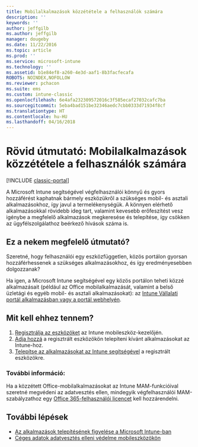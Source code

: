 ```yaml
---
title: Mobilalkalmazások közzététele a felhasználók számára
description: ''
keywords: ''
author: jeffgilb
ms.author: jeffgilb
manager: dougeby
ms.date: 11/22/2016
ms.topic: article
ms.prod: ''
ms.service: microsoft-intune
ms.technology: ''
ms.assetid: b1e84ef8-a260-4e3d-aaf1-8b3facfecafa
ROBOTS: NOINDEX,NOFOLLOW
ms.reviewer: pchacon
ms.suite: ems
ms.custom: intune-classic
ms.openlocfilehash: 6e4afa232309572016c3f585ecaf27032cafc7ba
ms.sourcegitcommit: 5eba4bad151be32346aedc7cbb0333d71934f8cf
ms.translationtype: HT
ms.contentlocale: hu-HU
ms.lasthandoff: 04/16/2018
---
```

# <a name="quick-start-guide-publish-mobile-apps-to-your-users"></a>Rövid útmutató: Mobilalkalmazások közzététele a felhasználók számára

[!INCLUDE [classic-portal](../includes/classic-portal.md)]

A Microsoft Intune segítségével végfelhasználói könnyű és gyors hozzáférést kaphatnak bármely eszközükről a szükséges mobil- és asztali alkalmazásokhoz, így javul a termelékenységük. A könnyen elérhető alkalmazásokkal rövidebb ideg tart, valamint kevesebb erőfeszítést vesz igénybe a megfelelő alkalmazások megkeresése és telepítése, így csökken az ügyfélszolgálathoz beérkező hívások száma is.   

## <a name="is-this-quick-start-guide-right-for-me"></a>Ez a nekem megfelelő útmutató?
Szeretné, hogy felhasználói egy eszközfüggetlen, közös portálon gyorsan hozzáférhessenek a szükséges alkalmazásokhoz, és így eredményesebben dolgozzanak?

Ha igen, a Microsoft Intune segítségével egy közös portálon teheti közzé alkalmazásait (például az Office mobilalkalmazását, valamint a belső üzletági és egyéb mobil- és asztali alkalmazásokat): az [Intune Vállalati portál alkalmazásban vagy a portál webhelyén](/intune-user-help/company-portal-frequently-asked-questions).

## <a name="how-do-i-do-it"></a>Mit kell ehhez tennem?
1.  [Regisztrálja az eszközöket](/intune-classic/deploy-use/enroll-devices-in-microsoft-intune) az Intune mobileszköz-kezelőjén.
2.  [Adja hozzá](/intune-classic/deploy-use/add-apps-for-mobile-devices-in-microsoft-intune) a regisztrált eszközökön telepíteni kívánt alkalmazásokat az Intune-hoz.
3.  [Telepítse az alkalmazásokat az Intune segítségével](/intune-classic/deploy-use/deploy-apps) a regisztrált eszközökre.

### <a name="additional-information"></a>További információ:
Ha a közzétett Office-mobilalkalmazásokat az Intune MAM-funkcióival szeretné megvédeni az adatvesztés ellen, mindegyik végfelhasználói MAM-szabályzathoz egy [Office 365-felhasználói licencet](https://support.office.com/article/Assign-or-remove-licenses-for-Office-365-for-business-997596b5-4173-4627-b915-36abac6786dc) kell hozzárendelni.

## <a name="what-should-i-do-next"></a>További lépések
- [Az alkalmazások telepítésének figyelése a Microsoft Intune-ban](/intune-classic/deploy-use/monitor-apps-in-microsoft-intune)
- [Céges adatok adatvesztés elleni védelme mobileszközökön](/intune-classic/deploy-use/protect-app-data-using-mobile-app-management-policies-with-microsoft-intune)
